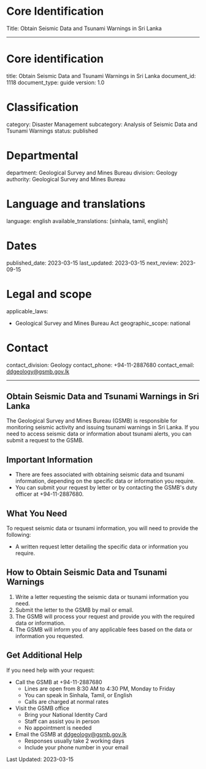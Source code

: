 # Core Identification
Title: Obtain Seismic Data and Tsunami Warnings in Sri Lanka

---
# Core identification
title: Obtain Seismic Data and Tsunami Warnings in Sri Lanka
document_id: 1118
document_type: guide
version: 1.0

# Classification
category: Disaster Management
subcategory: Analysis of Seismic Data and Tsunami Warnings
status: published

# Departmental
department: Geological Survey and Mines Bureau
division: Geology
authority: Geological Survey and Mines Bureau

# Language and translations
language: english
available_translations: [sinhala, tamil, english]

# Dates
published_date: 2023-03-15
last_updated: 2023-03-15
next_review: 2023-09-15

# Legal and scope
applicable_laws:
 - Geological Survey and Mines Bureau Act
geographic_scope: national

# Contact
contact_division: Geology
contact_phone: +94-11-2887680
contact_email: ddgeology@gsmb.gov.lk

---

## Obtain Seismic Data and Tsunami Warnings in Sri Lanka

The Geological Survey and Mines Bureau (GSMB) is responsible for monitoring seismic activity and issuing tsunami warnings in Sri Lanka. If you need to access seismic data or information about tsunami alerts, you can submit a request to the GSMB.

## Important Information

- There are fees associated with obtaining seismic data and tsunami information, depending on the specific data or information you require.
- You can submit your request by letter or by contacting the GSMB's duty officer at +94-11-2887680.

## What You Need

To request seismic data or tsunami information, you will need to provide the following:
- A written request letter detailing the specific data or information you require.

## How to Obtain Seismic Data and Tsunami Warnings

1. Write a letter requesting the seismic data or tsunami information you need.
2. Submit the letter to the GSMB by mail or email.
3. The GSMB will process your request and provide you with the required data or information.
4. The GSMB will inform you of any applicable fees based on the data or information you requested.

## Get Additional Help

If you need help with your request:
- Call the GSMB at +94-11-2887680
    - Lines are open from 8:30 AM to 4:30 PM, Monday to Friday
    - You can speak in Sinhala, Tamil, or English
    - Calls are charged at normal rates
- Visit the GSMB office
    - Bring your National Identity Card
    - Staff can assist you in person
    - No appointment is needed
- Email the GSMB at ddgeology@gsmb.gov.lk
    - Responses usually take 2 working days
    - Include your phone number in your email

Last Updated: 2023-03-15